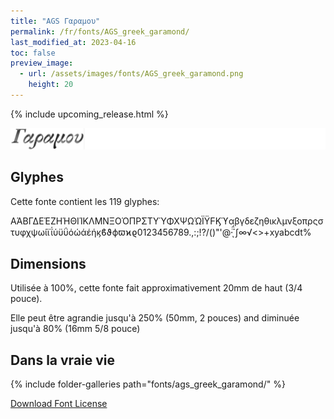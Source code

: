 ```yaml
---
title: "AGS Γαραμου"
permalink: /fr/fonts/AGS_greek_garamond/
last_modified_at: 2023-04-16
toc: false
preview_image:
  - url: /assets/images/fonts/AGS_greek_garamond.png
    height: 20
---
```


{% include upcoming_release.html %}

![AGS garamond](/assets/images/fonts/AGS_greek_garamond.png)


## Glyphes

Cette fonte contient les 119 glyphes:

ΑΆΒΓΔΕΈΖΗΉΘΙΊΚΛΜΝΞΟΌΠΡΣΤΥΎΦΧΨΩΏΪΫϜϏϓαβγδεζηθικλμνξοπρςστυφχψωίϊΐύϋΰόώάέήϗϐϑϕϖϰϱ0123456789.,:;!?/()"'@·̈̈́ͅ΄∫∞√<>+xyabcdt%   

## Dimensions

Utilisée à 100%, cette fonte fait approximativement 20mm de haut (3/4 pouce).

Elle peut être agrandie jusqu'à  250%  (50mm, 2 pouces) and diminuée jusqu'à 80% (16mm  5/8 pouce)


## Dans la vraie vie

{% include folder-galleries path="fonts/ags_greek_garamond/" %}



[Download Font License](https://github.com/inkstitch/inkstitch/tree/main/fonts/ags_greek_garamond/LICENSE)
